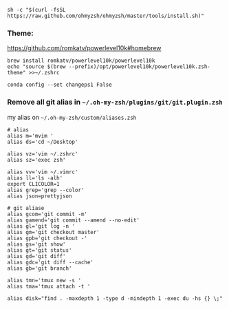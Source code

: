 
`sh -c "$(curl -fsSL https://raw.github.com/ohmyzsh/ohmyzsh/master/tools/install.sh)"`


### Theme:

https://github.com/romkatv/powerlevel10k#homebrew


```
brew install romkatv/powerlevel10k/powerlevel10k
echo "source $(brew --prefix)/opt/powerlevel10k/powerlevel10k.zsh-theme" >>~/.zshrc

```


`conda config --set changeps1 False`


### Remove all git alias in `~/.oh-my-zsh/plugins/git/git.plugin.zsh`


my alias on `~/.oh-my-zsh/custom/aliases.zsh`

```
# alias
alias m='mvim '
alias ds='cd ~/Desktop'

alias vz='vim ~/.zshrc'
alias sz='exec zsh'

alias vv='vim ~/.vimrc'
alias ll='ls -alh'
export CLICOLOR=1
alias grep='grep --color'
alias json=prettyjson

# git aliase
alias gcom='git commit -m'
alias gamend='git commit --amend --no-edit'
alias gl='git log -n '
alias gm='git checkout master'
alias gpb='git checkout -'
alias gs='git show'
alias gt='git status'
alias gd='git diff'
alias gdc='git diff --cache'
alias gb='git branch'

alias tmn='tmux new -s '
alias tma='tmux attach -t '

alias disk="find . -maxdepth 1 -type d -mindepth 1 -exec du -hs {} \;"
